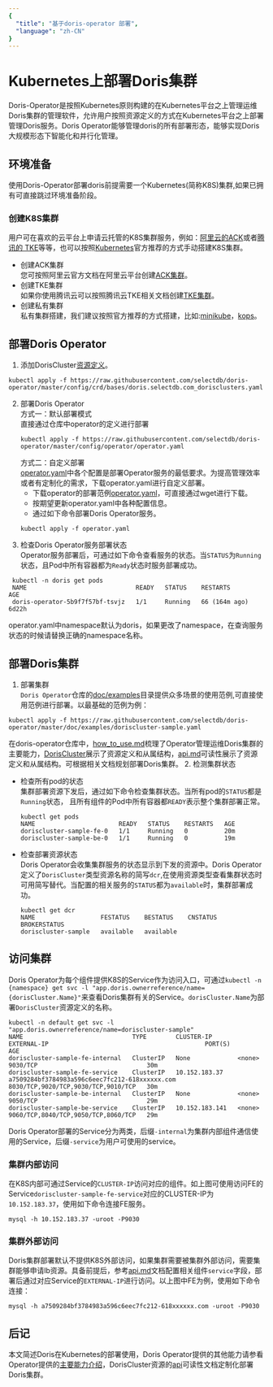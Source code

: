 ```yaml
---
{
  "title": "基于doris-operator 部署",
  "language": "zh-CN"
}
---
```


<!-- 
Licensed to the Apache Software Foundation (ASF) under one
or more contributor license agreements.  See the NOTICE file
distributed with this work for additional information
regarding copyright ownership.  The ASF licenses this file
to you under the Apache License, Version 2.0 (the
"License"); you may not use this file except in compliance
with the License.  You may obtain a copy of the License at

  http://www.apache.org/licenses/LICENSE-2.0

Unless required by applicable law or agreed to in writing,
software distributed under the License is distributed on an
"AS IS" BASIS, WITHOUT WARRANTIES OR CONDITIONS OF ANY
KIND, either express or implied.  See the License for the
specific language governing permissions and limitations
under the License.
-->

# Kubernetes上部署Doris集群

<version since="dev"></version>
Doris-Operator是按照Kubernetes原则构建的在Kubernetes平台之上管理运维Doris集群的管理软件，允许用户按照资源定义的方式在Kubernetes平台之上部署管理Doris服务。Doris Operator能够管理doris的所有部署形态，能够实现Doris大规模形态下智能化和并行化管理。
## 环境准备
使用Doris-Operator部署doris前提需要一个Kubernetes(简称K8S)集群,如果已拥有可直接跳过环境准备阶段。
### 创建K8S集群
用户可在喜欢的云平台上申请云托管的K8S集群服务，例如：[阿里云的ACK](https://www.aliyun.com/product/kubernetes)或者[腾讯的 TKE](https://cloud.tencent.com/product/tke)等等，也可以按照[Kubernetes](https://kubernetes.io/docs/setup/)官方推荐的方式手动搭建K8S集群。 
- 创建ACK集群  
您可按照阿里云官方文档在阿里云平台创建[ACK集群](https://help.aliyun.com/zh/ack/ack-managed-and-ack-dedicated/getting-started/getting-started/)。
- 创建TKE集群  
如果你使用腾讯云可以按照腾讯云TKE相关文档创建[TKE集群](https://cloud.tencent.com/document/product/457/54231)。
- 创建私有集群  
私有集群搭建，我们建议按照官方推荐的方式搭建，比如:[minikube](https://minikube.sigs.k8s.io/docs/start/)，[kops](https://kubernetes.io/zh-cn/docs/setup/production-environment/tools/kops/)。

## 部署Doris Operator
1. 添加DorisCluster[资源定义](https://kubernetes.io/zh-cn/docs/concepts/extend-kubernetes/api-extension/custom-resources/)。
```shell
kubectl apply -f https://raw.githubusercontent.com/selectdb/doris-operator/master/config/crd/bases/doris.selectdb.com_dorisclusters.yaml
```
2. 部署Doris Operator  
   方式一：默认部署模式  
   直接通过仓库中operator的定义进行部署   
   ```shell
   kubectl apply -f https://raw.githubusercontent.com/selectdb/doris-operator/master/config/operator/operator.yaml
   ```
   方式二：自定义部署  
   [operator.yaml](https://github.com/selectdb/doris-operator/blob/master/config/operator/operator.yaml)中各个配置是部署Operator服务的最低要求。为提高管理效率或者有定制化的需求，下载operator.yaml进行自定义部署。  
   - 下载operator的部署范例[operator.yaml](https://raw.githubusercontent.com/selectdb/doris-operator/master/config/operator/operator.yaml)，可直接通过wget进行下载。
   - 按期望更新operator.yaml中各种配置信息。
   - 通过如下命令部署Doris Operator服务。
   ```shell
   kubectl apply -f operator.yaml
   ```
3. 检查Doris Operator服务部署状态  
Operator服务部署后，可通过如下命令查看服务的状态。当`STATUS`为`Running`状态，且Pod中所有容器都为`Ready`状态时服务部署成功。
```
 kubectl -n doris get pods
 NAME                              READY   STATUS    RESTARTS        AGE
 doris-operator-5b9f7f57bf-tsvjz   1/1     Running   66 (164m ago)   6d22h
```
operator.yaml中namespace默认为doris，如果更改了namespace，在查询服务状态的时候请替换正确的namespace名称。
## 部署Doris集群
1. 部署集群   
`Doris Operator`仓库的[doc/examples](https://github.com/selectdb/doris-operator/tree/master/doc/examples)目录提供众多场景的使用范例,可直接使用范例进行部署。以最基础的范例为例：
```
kubectl apply -f https://raw.githubusercontent.com/selectdb/doris-operator/master/doc/examples/doriscluster-sample.yaml
```
在doris-operator仓库中，[how_to_use.md](https://github.com/selectdb/doris-operator/tree/master/doc/how_to_use.md)梳理了Operator管理运维Doris集群的主要能力，[DorisCluster](https://github.com/selectdb/doris-operator/blob/master/api/doris/v1/types.go)展示了资源定义和从属结构，[api.md](https://github.com/selectdb/doris-operator/tree/master/doc/api.md)可读性展示了资源定义和从属结构。可根据相关文档规划部署Doris集群。
2. 检测集群状态
- 检查所有pod的状态  
集群部署资源下发后，通过如下命令检查集群状态。当所有pod的`STATUS`都是`Running`状态， 且所有组件的Pod中所有容器都`READY`表示整个集群部署正常。
  ```shell
  kubectl get pods
  NAME                       READY   STATUS    RESTARTS   AGE
  doriscluster-sample-fe-0   1/1     Running   0          20m
  doriscluster-sample-be-0   1/1     Running   0          19m
  ```
- 检查部署资源状态  
Doris Operator会收集集群服务的状态显示到下发的资源中。Doris Operator定义了`DorisCluster`类型资源名称的简写`dcr`,在使用资源类型查看集群状态时可用简写替代。当配置的相关服务的`STATUS`都为`available`时，集群部署成功。
  ```shell
  kubectl get dcr
  NAME                  FESTATUS    BESTATUS    CNSTATUS   BROKERSTATUS
  doriscluster-sample   available   available
  ```
## 访问集群
Doris Operator为每个组件提供K8S的Service作为访问入口，可通过`kubectl -n {namespace} get svc -l "app.doris.ownerreference/name={dorisCluster.Name}"`来查看Doris集群有关的Service。`dorisCluster.Name`为部署`DorisCluster`资源定义的名称。
```shell
kubectl -n default get svc -l "app.doris.ownerreference/name=doriscluster-sample"
NAME                              TYPE        CLUSTER-IP       EXTERNAL-IP                                           PORT(S)                               AGE
doriscluster-sample-fe-internal   ClusterIP   None             <none>                                                9030/TCP                              30m
doriscluster-sample-fe-service    ClusterIP   10.152.183.37    a7509284bf3784983a596c6eec7fc212-618xxxxxx.com        8030/TCP,9020/TCP,9030/TCP,9010/TCP   30m
doriscluster-sample-be-internal   ClusterIP   None             <none>                                                9050/TCP                              29m
doriscluster-sample-be-service    ClusterIP   10.152.183.141   <none>                                                9060/TCP,8040/TCP,9050/TCP,8060/TCP   29m
```
Doris Operator部署的Service分为两类，后缀`-internal`为集群内部组件通信使用的Service，后缀`-service`为用户可使用的service。 
### 集群内部访问  
在K8S内部可通过Service的`CLUSTER-IP`访问对应的组件。如上图可使用访问FE的Service`doriscluster-sample-fe-service`对应的CLUSTER-IP为`10.152.183.37`，使用如下命令连接FE服务。
```shell
mysql -h 10.152.183.37 -uroot -P9030
```
### 集群外部访问  
Doris集群部署默认不提供K8S外部访问，如果集群需要被集群外部访问，需要集群能够申请lb资源。具备前提后，参考[api.md](https://github.com/selectdb/doris-operator/blob/master/doc/api.md)文档配置相关组件`service`字段，部署后通过对应Service的`EXTERNAL-IP`进行访问。以上图中FE为例，使用如下命令连接：
```shell
mysql -h a7509284bf3784983a596c6eec7fc212-618xxxxxx.com -uroot -P9030
```
## 后记
本文简述Doris在Kubernetes的部署使用，Doris Operator提供的其他能力请参看Operator提供的[主要能力介绍](https://github.com/selectdb/doris-operator/tree/master/doc/how_to_use.md)，DorisCluster资源的[api](https://github.com/selectdb/doris-operator/blob/master/doc/api.md)可读性文档定制化部署Doris集群。

